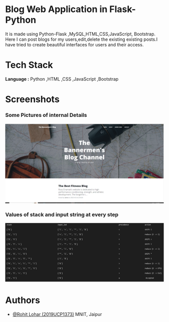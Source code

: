 
# Blog Web Application in Flask-Python

It is made using Python-Flask ,MySQL,HTML,CSS,JavaScript, Bootstrap. Here I can post blogs for my users,edit,delete the existing existing posts.I have tried to create beautiful interfaces for users and their access.
# Tech Stack

**Language :** Python ,HTML ,CSS ,JavaScript ,Bootstrap


# Screenshots
### Some Pictures of internal Details
![App Screenshot](https://github.com/Dew-Drops/blog-web-app-flask/blob/main/1.png)
### Values of stack and input string at every step
![Parse Tree](https://github.com/sagittariusk2/operator-Precedence-Parser/blob/main/generated_parse_tree.png?raw=true)


# Authors
- [@Rohit Lohar (2019UCP1373)](https://www.linkedin.com/in/rohit-lohar-297627200/) MNIT, Jaipur

